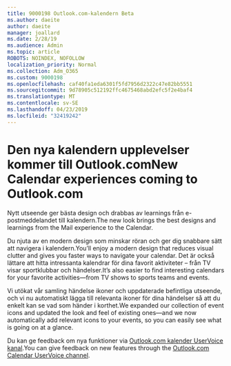 ```yaml
---
title: 9000198 Outlook.com-kalendern Beta
ms.author: daeite
author: daeite
manager: joallard
ms.date: 2/28/19
ms.audience: Admin
ms.topic: article
ROBOTS: NOINDEX, NOFOLLOW
localization_priority: Normal
ms.collection: Adm_O365
ms.custom: 9000198
ms.openlocfilehash: caf40fa1eda6301f5fd7956d2322c47e82bb5551
ms.sourcegitcommit: 9d78905c512192ffc4675468abd2efc5f2e4baf4
ms.translationtype: MT
ms.contentlocale: sv-SE
ms.lasthandoff: 04/23/2019
ms.locfileid: "32419242"
---
```

# <a name="new-calendar-experiences-coming-to-outlookcom"></a><span data-ttu-id="91854-102">Den nya kalendern upplevelser kommer till Outlook.com</span><span class="sxs-lookup"><span data-stu-id="91854-102">New Calendar experiences coming to Outlook.com</span></span>

<span data-ttu-id="91854-103">Nytt utseende ger bästa design och drabbas av learnings från e-postmeddelandet till kalendern.</span><span class="sxs-lookup"><span data-stu-id="91854-103">The new look brings the best designs and learnings from the Mail experience to the Calendar.</span></span>

<span data-ttu-id="91854-104">Du njuta av en modern design som minskar röran och ger dig snabbare sätt att navigera i kalendern.</span><span class="sxs-lookup"><span data-stu-id="91854-104">You’ll enjoy a modern design that reduces visual clutter and gives you faster ways to navigate your calendar.</span></span> <span data-ttu-id="91854-105">Det är också lättare att hitta intressanta kalendrar för dina favorit aktiviteter – från TV visar sportklubbar och händelser.</span><span class="sxs-lookup"><span data-stu-id="91854-105">It’s also easier to find interesting calendars for your favorite activities—from TV shows to sports teams and events.</span></span>

<span data-ttu-id="91854-106">Vi utökat vår samling händelse ikoner och uppdaterade befintliga utseende, och vi nu automatiskt lägga till relevanta ikoner för dina händelser så att du enkelt kan se vad som händer i korthet.</span><span class="sxs-lookup"><span data-stu-id="91854-106">We expanded our collection of event icons and updated the look and feel of existing ones—and we now automatically add relevant icons to your events, so you can easily see what is going on at a glance.</span></span>

<span data-ttu-id="91854-107">Du kan ge feedback om nya funktioner via [Outlook.com kalender UserVoice kanal](https://outlook.uservoice.com/forums/601444-new-experiences-in-outlook-com?category_id=209197).</span><span class="sxs-lookup"><span data-stu-id="91854-107">You can give feedback on new features through the [Outlook.com Calendar UserVoice channel](https://outlook.uservoice.com/forums/601444-new-experiences-in-outlook-com?category_id=209197).</span></span>